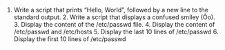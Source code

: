 1. Write a script that prints “Hello, World”, followed by a new line to the standard output. 2. Write a script that displays a confused smiley (Ôo). 3. Display the content of the /etc/passwd file. 4. Display the content of /etc/passwd and /etc/hosts 5. Display the last 10 lines of /etc/passwd 6. Display the first 10 lines of /etc/passwd
